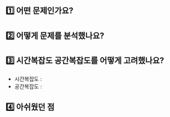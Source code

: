 ## 1️⃣ 어떤 문제인가요?


## 2️⃣ 어떻게 문제를 분석했나요?


## 3️⃣ 시간복잡도 공간복잡도를 어떻게 고려했나요?
- 시간복잡도 :
- 공간복잡도 :

## 4️⃣ 아쉬웠던 점

